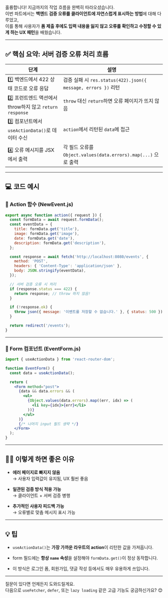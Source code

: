 훌륭합니다! 지금까지의 작업 흐름을 완벽히 따라오셨습니다.  
이번 파트에서는 **백엔드 검증 오류를 클라이언트에 자연스럽게 표시하는 방법**에 대해 다루었고,  
이를 통해 사용자가 **폼 제출 후에도 입력 내용을 잃지 않고 오류를 확인하고 수정할 수 있게 하는 UX 패턴**을 배웠습니다.

---

## ✅ 핵심 요약: 서버 검증 오류 처리 흐름

| 단계                                          | 설명                                                     |
| ------------------------------------------- | ------------------------------------------------------ |
| 1️⃣ 백엔드에서 422 상태 코드로 오류 응답                  | 검증 실패 시 `res.status(422).json({ message, errors })` 리턴 |
| 2️⃣ 프런트엔드 액션에서 throw하지 않고 `return response` | `throw` 대신 `return`하면 오류 페이지가 뜨지 않음                    |
| 3️⃣ 컴포넌트에서 `useActionData()`로 데이터 수신        | `action`에서 리턴된 `data`에 접근                              |
| 4️⃣ 오류 메시지를 JSX에서 출력                        | 각 필드 오류를 `Object.values(data.errors).map(...)` 으로 출력   |

---

## 💻 코드 예시

### 📌 Action 함수 (NewEvent.js)

```js
export async function action({ request }) {
  const formData = await request.formData();
  const eventData = {
    title: formData.get('title'),
    image: formData.get('image'),
    date: formData.get('date'),
    description: formData.get('description'),
  };

  const response = await fetch('http://localhost:8080/events', {
    method: 'POST',
    headers: { 'Content-Type': 'application/json' },
    body: JSON.stringify(eventData),
  });

  // 서버 검증 오류 시 처리
  if (response.status === 422) {
    return response; // throw 하지 않음!
  }

  if (!response.ok) {
    throw json({ message: '이벤트를 저장할 수 없습니다.' }, { status: 500 });
  }

  return redirect('/events');
}
```

---

### 📌 Form 컴포넌트 (EventForm.js)

```jsx
import { useActionData } from 'react-router-dom';

function EventForm() {
  const data = useActionData();

  return (
    <Form method="post">
      {data && data.errors && (
        <ul>
          {Object.values(data.errors).map((err, idx) => (
            <li key={idx}>{err}</li>
          ))}
        </ul>
      )}
      {/* 나머지 input 필드 생략 */}
    </Form>
  );
}
```

---

## 👨‍🏫 이렇게 하면 좋은 이유

- **에러 페이지로 빠지지 않음**  
    → 사용자 입력값이 유지됨, UX 훨씬 좋음
    
- **일관된 검증 방식 적용 가능**  
    → 클라이언트 + 서버 검증 병행
    
- **추가적인 사용자 피드백 가능**  
    → 오류별로 맞춤 메시지 표시 가능
    

---

## 💡 팁

- `useActionData()`는 **가장 가까운 라우트의 action**이 리턴한 값을 가져옵니다.
    
- form 필드에는 **항상 `name` 속성**을 설정해야 `formData.get()`이 정상 동작합니다.
    
- 이 방식은 로그인 폼, 회원가입, 댓글 작성 등에서도 매우 유용하게 쓰입니다.
    

---

질문이 있다면 언제든지 도와드릴게요.  
다음으로 `useFetcher`, `defer`, 또는 `lazy loading` 같은 고급 기능도 궁금하신가요? 😊